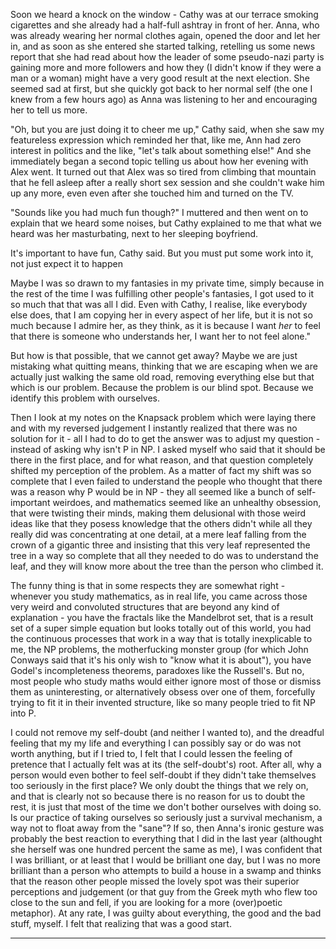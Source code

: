 Soon we heard a knock on the window - Cathy was at our terrace smoking cigarettes and she already had a half-full ashtray in front of her. Anna, who was already wearing her normal clothes again, opened the door and let her in, and as soon as she entered she started talking, retelling us some news report that she had read about how the leader of some pseudo-nazi party is gaining more and more followers and how they (I didn't know if they were a man or a woman) might have a very good result at the next election. She seemed sad at first, but she quickly got back to her normal self (the one I knew from a few hours ago) as Anna was listening to her and encouraging her to tell us more.

"Oh, but you are just doing it to cheer me up," Cathy said, when she saw my featureless expression which reminded her that, like me, Ann had zero interest in politics and the like, "let's talk about something else!" And she immediately began a second topic telling us about how her evening with Alex went. It turned out that Alex was so tired from climbing that mountain that he fell asleep after a really short sex session and she couldn't wake him up any more, even even after she touched him and turned on the TV. 

"Sounds like you had much fun though?" I muttered and then went on to explain that we heard some noises, but Cathy explained to me that what we heard was her masturbating, next to her sleeping boyfriend.

It's important to have fun, Cathy said. But you must put some work into it, not just expect it to happen


Maybe I was so drawn to my fantasies in my private time, simply because in the rest of the time I was fulfilling other people's fantasies, I got used to it so much that that was all I did. Even with Cathy, I realise, like everybody else does, that I am copying her in every aspect of her life, but it is not so much because I admire her, as they think, as it is because I want *her* to feel that there is someone who understands her, I want her to not feel alone."

But how is that possible, that we cannot get away? Maybe we are just mistaking what quitting means, thinking that we are escaping when we are actually just walking the same old road, removing everything else but that which is our problem. Because the problem is our blind spot. Because we identify this problem with ourselves.


Then I look at my notes on the Knapsack problem which were laying there and with my reversed judgement I instantly realized that there was no solution for it - all I had to do to get the answer was to adjust my question - instead of asking why isn't P in NP. I asked myself who said that it should be there in the first place, and for what reason, and that question completely shifted my perception of the problem. As a matter of fact my shift was so complete that I even failed to understand the people who thought that there was a reason why P would be in NP - they all seemed like a bunch of self-important weirdoes, and mathematics seemed like an unhealthy obsession, that were twisting their minds, making them delusional with those weird ideas like that they posess knowledge that the others didn't while all they really did was concentrating at one detail, at a mere leaf falling from the crown of a gigantic three and insisting that this very leaf represented the tree in a way so complete that all they needed to do was to understand the leaf, and they will know more about the tree than the person who climbed it. 

The funny thing is that in some respects they are somewhat right - whenever you study mathematics, as in real life, you came across those very weird and convoluted structures that are beyond any kind of explanation - you have the fractals like the Mandelbrot set, that is a result set of a super simple equation but looks totally out of this world, you had the continuous processes that work in a way that is totally inexplicable to me, the NP problems, the motherfucking monster group (for which John Conways said that it's his only wish to "know what it is about"), you have Godel's incompleteness theorems, paradoxes like the Russell's. But no, most people who study maths would either ignore most of those or dismiss them as uninteresting, or alternatively obsess over one of them, forcefully trying to fit it in their invented structure, like so many people tried to fit NP into P.


I could not remove my self-doubt (and neither I wanted to), and the dreadful feeling that my my life and everything I can possibly say or do was not worth anything, but if I tried to, I felt that I could lessen the feeling of pretence that I actually felt was at its (the self-doubt's) root. After all, why a person would even bother to feel self-doubt if they didn't take themselves too seriously in the first place? We only doubt the things that we rely on, and that is clearly not so because there is no reason for us to doubt the rest, it is just that most of the time we don't bother ourselves with doing so. Is our practice of taking ourselves so seriously just a survival mechanism, a way not to float away from the "sane"? If so, then Anna's ironic gesture was probably the best reaction to everything that I did in the last year (althought she herself was one hundred percent the same as me), I was confident that I was brilliant, or at least that I would be brilliant one day, but I was no more brilliant than a person who attempts to build a house in a swamp and thinks that the reason other people missed the lovely spot was their superior perceptions and judgement (or that guy from the Greek myth who flew too close to the sun and fell, if you are looking for a more (over)poetic metaphor). At any rate, I was guilty about everything, the good and the bad stuff, myself. I felt that realizing that was a good start.


----
